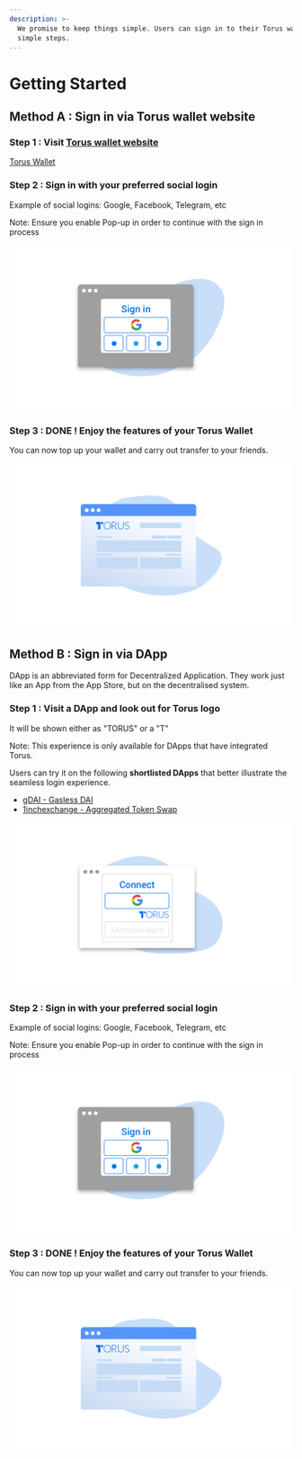 ```yaml
---
description: >-
  We promise to keep things simple. Users can sign in to their Torus wallet in 3
  simple steps.
---
```


# Getting Started

## Method A : Sign in via Torus wallet website

### Step 1 : Visit [Torus wallet website](https://app.tor.us)

<a href="https://app.tor.us">Torus Wallet</a>

### Step 2 : Sign in with your preferred social login

Example of social logins: Google, Facebook, Telegram, etc

Note: Ensure you enable Pop-up in order to continue with the sign in process

![](../.gitbook/assets/torus-website-2-2x.png)

### Step 3 : DONE ! Enjoy the features of your Torus Wallet

You can now top up your wallet and carry out transfer to your friends.

![](../.gitbook/assets/torus-website-3-2x.png)

## Method B : Sign in via DApp

DApp is an abbreviated form for Decentralized Application. They work just like an App from the App Store, but on the decentralised system.

### Step 1 : Visit a DApp and look out for Torus logo

It will be shown either as "TORUS" or a "T"

Note: This experience is only available for DApps that have integrated Torus. 

Users can try it on the following **shortlisted DApps** that better illustrate the seamless login experience.

* [gDAI - Gasless DAI](https://gdai.io/)
* [1inchexchange - Aggregated Token Swap](https://1inch.exchange/#/)

![The exact sign in button is available under &quot;Sign-In Brand Guideline&quot;.](../.gitbook/assets/dapp-website-login-2x.png)

### Step 2 : Sign in with your preferred social login

Example of social logins: Google, Facebook, Telegram, etc

Note: Ensure you enable Pop-up in order to continue with the sign in process

![](../.gitbook/assets/torus-website-2-2x.png)

### Step 3 : DONE ! Enjoy the features of your Torus Wallet

You can now top up your wallet and carry out transfer to your friends.

![](../.gitbook/assets/torus-website-3-2x.png)

#### 

### 

#### 

